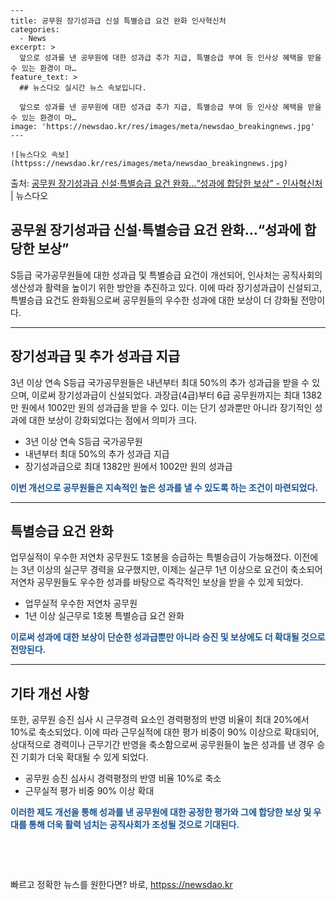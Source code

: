     ---
    title: 공무원 장기성과급 신설 특별승급 요건 완화 인사혁신처
    categories:
      - News
    excerpt: >
      앞으로 성과를 낸 공무원에 대한 성과급 추가 지급, 특별승급 부여 등 인사상 혜택을 받을 수 있는 환경이 마…
    feature_text: >
      ## 뉴스다오 실시간 뉴스 속보입니다.
    
      앞으로 성과를 낸 공무원에 대한 성과급 추가 지급, 특별승급 부여 등 인사상 혜택을 받을 수 있는 환경이 마…
    image: 'https://newsdao.kr/res/images/meta/newsdao_breakingnews.jpg'
    ---
    
    ![뉴스다오 속보](httpss://newsdao.kr/res/images/meta/newsdao_breakingnews.jpg)

<p>출처: <a href="httpss://newsdao.kr/2906" rel="dofollow">공무원 장기성과급 신설·특별승급 요건 완화…“성과에 합당한 보상” - 인사혁신처</a> | 뉴스다오</p>

<h2>공무원 장기성과급 신설·특별승급 요건 완화…“성과에 합당한 보상”</h2>

<p data-ke-size="size16">S등급 국가공무원들에 대한 성과급 및 특별승급 요건이 개선되어, 인사처는 공직사회의 생산성과 활력을 높이기 위한 방안을 추진하고 있다. 이에 따라 장기성과급이 신설되고, 특별승급 요건도 완화됨으로써 공무원들의 우수한 성과에 대한 보상이 더 강화될 전망이다.</p>

<hr>

<h2 data-ke-size="size26">장기성과급 및 추가 성과급 지급</h2>

<p data-ke-size="size16">3년 이상 연속 S등급 국가공무원들은 내년부터 최대 50%의 추가 성과급을 받을 수 있으며, 이로써 장기성과급이 신설되었다. 과장급(4급)부터 6급 공무원까지는 최대 1382만 원에서 1002만 원의 성과급을 받을 수 있다. 이는 단기 성과뿐만 아니라 장기적인 성과에 대한 보상이 강화되었다는 점에서 의미가 크다.</p>

<ul>
  <li>3년 이상 연속 S등급 국가공무원</li>
  <li>내년부터 최대 50%의 추가 성과급 지급</li>
  <li>장기성과급으로 최대 1382만 원에서 1002만 원의 성과급</li>
</ul>

<p data-ke-size="size16"><b><span style="color: #1a5490;">이번 개선으로 공무원들은 지속적인 높은 성과를 낼 수 있도록 하는 조건이 마련되었다.</span></b></p>

<hr>

<h2 data-ke-size="size26">특별승급 요건 완화</h2>

<p data-ke-size="size16">업무실적이 우수한 저연차 공무원도 1호봉을 승급하는 특별승급이 가능해졌다. 이전에는 3년 이상의 실근무 경력을 요구했지만, 이제는 실근무 1년 이상으로 요건이 축소되어 저연차 공무원들도 우수한 성과를 바탕으로 즉각적인 보상을 받을 수 있게 되었다.</p>

<ul>
  <li>업무실적 우수한 저연차 공무원</li>
  <li>1년 이상 실근무로 1호봉 특별승급 요건 완화</li>
</ul>

<p data-ke-size="size16"><b><span style="color: #1a5490;">이로써 성과에 대한 보상이 단순한 성과급뿐만 아니라 승진 및 보상에도 더 확대될 것으로 전망된다.</span></b></p>

<hr>

<h2 data-ke-size="size26">기타 개선 사항</h2>

<p data-ke-size="size16">또한, 공무원 승진 심사 시 근무경력 요소인 경력평정의 반영 비율이 최대 20%에서 10%로 축소되었다. 이에 따라 근무실적에 대한 평가 비중이 90% 이상으로 확대되어, 상대적으로 경력이나 근무기간 반영을 축소함으로써 공무원들이 높은 성과를 낸 경우 승진 기회가 더욱 확대될 수 있게 되었다.</p>

<ul>
  <li>공무원 승진 심사시 경력평정의 반영 비율 10%로 축소</li>
  <li>근무실적 평가 비중 90% 이상 확대</li>
</ul>

<p data-ke-size="size16"><b><span style="color: #1a5490;">이러한 제도 개선을 통해 성과를 낸 공무원에 대한 공정한 평가와 그에 합당한 보상 및 우대를 통해 더욱 활력 넘치는 공직사회가 조성될 것으로 기대된다.</span></b></p>

<p data-ke-size="size16">&nbsp;</p>

<p data-ke-size="size16">&nbsp;</p> 

빠르고 정확한 뉴스를 원한다면? 바로, <a href="httpss://newsdao.kr" rel="dofollow">httpss://newsdao.kr</a>


    